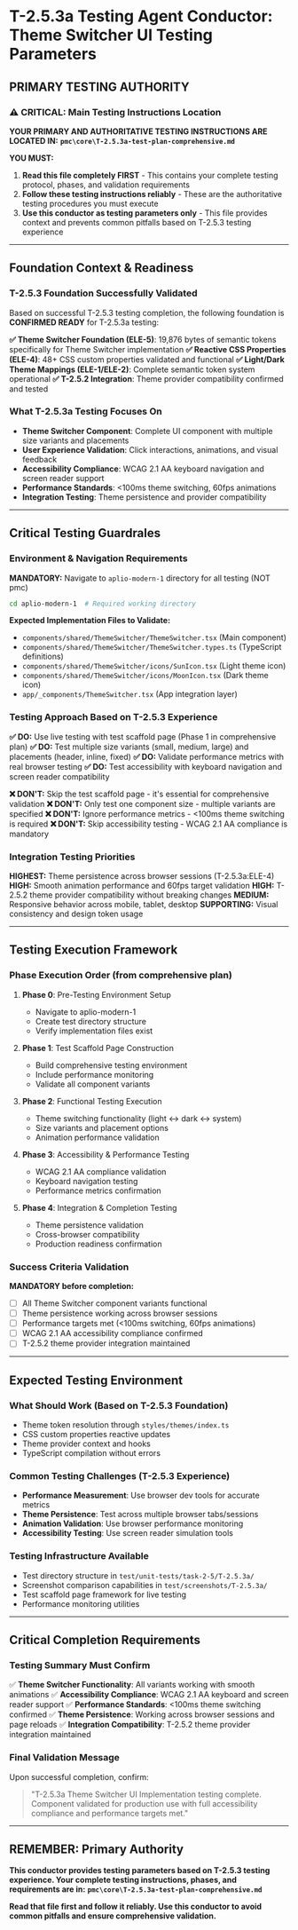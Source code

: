 # T-2.5.3a Testing Agent Conductor: Theme Switcher UI Testing Parameters

## **PRIMARY TESTING AUTHORITY**

### **⚠️ CRITICAL: Main Testing Instructions Location**
**YOUR PRIMARY AND AUTHORITATIVE TESTING INSTRUCTIONS ARE LOCATED IN:**
**`pmc\core\T-2.5.3a-test-plan-comprehensive.md`**

**YOU MUST:**
1. **Read this file completely FIRST** - This contains your complete testing protocol, phases, and validation requirements
2. **Follow these testing instructions reliably** - These are the authoritative testing procedures you must execute
3. **Use this conductor as testing parameters only** - This file provides context and prevents common pitfalls based on T-2.5.3 testing experience

---

## **Foundation Context & Readiness**

### **T-2.5.3 Foundation Successfully Validated**
Based on successful T-2.5.3 testing completion, the following foundation is **CONFIRMED READY** for T-2.5.3a testing:

**✅ Theme Switcher Foundation (ELE-5)**: 19,876 bytes of semantic tokens specifically for Theme Switcher implementation
**✅ Reactive CSS Properties (ELE-4)**: 48+ CSS custom properties validated and functional
**✅ Light/Dark Theme Mappings (ELE-1/ELE-2)**: Complete semantic token system operational
**✅ T-2.5.2 Integration**: Theme provider compatibility confirmed and tested

### **What T-2.5.3a Testing Focuses On**
- **Theme Switcher Component**: Complete UI component with multiple size variants and placements
- **User Experience Validation**: Click interactions, animations, and visual feedback
- **Accessibility Compliance**: WCAG 2.1 AA keyboard navigation and screen reader support
- **Performance Standards**: <100ms theme switching, 60fps animations
- **Integration Testing**: Theme persistence and provider compatibility

---

## **Critical Testing Guardrales**

### **Environment & Navigation Requirements**
**MANDATORY:** Navigate to `aplio-modern-1` directory for all testing (NOT pmc)
```bash
cd aplio-modern-1  # Required working directory
```

**Expected Implementation Files to Validate:**
- `components/shared/ThemeSwitcher/ThemeSwitcher.tsx` (Main component)
- `components/shared/ThemeSwitcher/ThemeSwitcher.types.ts` (TypeScript definitions)
- `components/shared/ThemeSwitcher/icons/SunIcon.tsx` (Light theme icon)
- `components/shared/ThemeSwitcher/icons/MoonIcon.tsx` (Dark theme icon)
- `app/_components/ThemeSwitcher.tsx` (App integration layer)

### **Testing Approach Based on T-2.5.3 Experience**
**✅ DO:** Use live testing with test scaffold page (Phase 1 in comprehensive plan)
**✅ DO:** Test multiple size variants (small, medium, large) and placements (header, inline, fixed)
**✅ DO:** Validate performance metrics with real browser testing
**✅ DO:** Test accessibility with keyboard navigation and screen reader compatibility

**❌ DON'T:** Skip the test scaffold page - it's essential for comprehensive validation
**❌ DON'T:** Only test one component size - multiple variants are specified
**❌ DON'T:** Ignore performance metrics - <100ms theme switching is required
**❌ DON'T:** Skip accessibility testing - WCAG 2.1 AA compliance is mandatory

### **Integration Testing Priorities**
**HIGHEST:** Theme persistence across browser sessions (T-2.5.3a:ELE-4)
**HIGH:** Smooth animation performance and 60fps target validation
**HIGH:** T-2.5.2 theme provider compatibility without breaking changes
**MEDIUM:** Responsive behavior across mobile, tablet, desktop
**SUPPORTING:** Visual consistency and design token usage

---

## **Testing Execution Framework**

### **Phase Execution Order (from comprehensive plan)**
1. **Phase 0**: Pre-Testing Environment Setup
   - Navigate to aplio-modern-1
   - Create test directory structure
   - Verify implementation files exist

2. **Phase 1**: Test Scaffold Page Construction
   - Build comprehensive testing environment
   - Include performance monitoring
   - Validate all component variants

3. **Phase 2**: Functional Testing Execution
   - Theme switching functionality (light ↔ dark ↔ system)
   - Size variants and placement options
   - Animation performance validation

4. **Phase 3**: Accessibility & Performance Testing
   - WCAG 2.1 AA compliance validation
   - Keyboard navigation testing
   - Performance metrics confirmation

5. **Phase 4**: Integration & Completion Testing
   - Theme persistence validation
   - Cross-browser compatibility
   - Production readiness confirmation

### **Success Criteria Validation**
**MANDATORY before completion:**
- [ ] All Theme Switcher component variants functional
- [ ] Theme persistence working across browser sessions
- [ ] Performance targets met (<100ms switching, 60fps animations)
- [ ] WCAG 2.1 AA accessibility compliance confirmed
- [ ] T-2.5.2 theme provider integration maintained

---

## **Expected Testing Environment**

### **What Should Work (Based on T-2.5.3 Foundation)**
- Theme token resolution through `styles/themes/index.ts`
- CSS custom properties reactive updates
- Theme provider context and hooks
- TypeScript compilation without errors

### **Common Testing Challenges (T-2.5.3 Experience)**
- **Performance Measurement**: Use browser dev tools for accurate metrics
- **Theme Persistence**: Test across multiple browser tabs/sessions
- **Animation Validation**: Use browser performance monitoring
- **Accessibility Testing**: Use screen reader simulation tools

### **Testing Infrastructure Available**
- Test directory structure in `test/unit-tests/task-2-5/T-2.5.3a/`
- Screenshot comparison capabilities in `test/screenshots/T-2.5.3a/`
- Test scaffold page framework for live testing
- Performance monitoring utilities

---

## **Critical Completion Requirements**

### **Testing Summary Must Confirm**
✅ **Theme Switcher Functionality**: All variants working with smooth animations
✅ **Accessibility Compliance**: WCAG 2.1 AA keyboard and screen reader support
✅ **Performance Standards**: <100ms theme switching confirmed
✅ **Theme Persistence**: Working across browser sessions and page reloads
✅ **Integration Compatibility**: T-2.5.2 theme provider integration maintained

### **Final Validation Message**
Upon successful completion, confirm:
> "T-2.5.3a Theme Switcher UI Implementation testing complete. Component validated for production use with full accessibility compliance and performance targets met."

---

## **REMEMBER: Primary Authority**
**This conductor provides testing parameters based on T-2.5.3 testing experience. Your complete testing instructions, phases, and requirements are in:**
**`pmc\core\T-2.5.3a-test-plan-comprehensive.md`**

**Read that file first and follow it reliably. Use this conductor to avoid common pitfalls and ensure comprehensive validation.**
